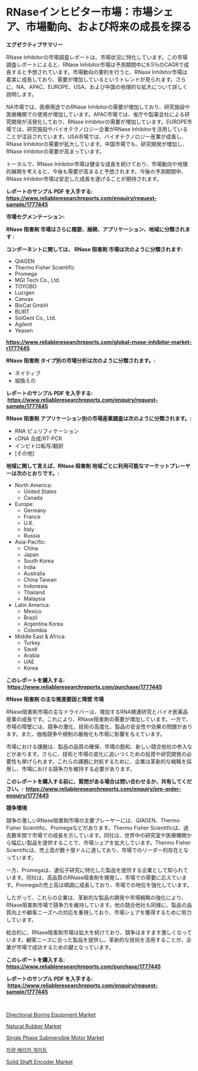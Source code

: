 <p><h1>RNaseインヒビター市場：市場シェア、市場動向、および将来の成長を探る</h1></p><p><strong>エグゼクティブサマリー</strong></p>
<p><p>RNase Inhibitorの市場調査レポートは、市場状況に特化しています。この市場調査レポートによると、RNase Inhibitor市場は予測期間中に6.5％のCAGRで成長すると予想されています。市場動向の要約を行うと、RNase Inhibitor市場は着実に成長しており、需要が増加しているというトレンドが見られます。さらに、NA、APAC、EUROPE、USA、および中国の地理的な拡大について詳しく説明します。</p><p>NA市場では、医療用途でのRNase Inhibitorの需要が増加しており、研究施設や医療機関での使用が増加しています。APAC市場では、省庁や製薬会社による研究開発が活発化しており、RNase Inhibitorの需要が増加しています。EUROPE市場では、研究施設やバイオテクノロジー企業がRNase Inhibitorを活用していることが注目されています。USA市場では、バイオテクノロジー産業が成長し、RNase Inhibitorの需要が拡大しています。中国市場でも、研究開発が増加し、RNase Inhibitorの需要が高まっています。</p><p>トータルで、RNase Inhibitor市場は健全な成長を続けており、市場動向や地理的展開を考えると、今後も需要が高まると予想されます。今後の予測期間中、RNase Inhibitor市場は安定した成長を遂げることが期待されます。</p></p>
<p><strong>レポートのサンプル PDF を入手する: <a href="https://www.reliableresearchreports.com/enquiry/request-sample/1777445">https://www.reliableresearchreports.com/enquiry/request-sample/1777445</a></strong></p>
<p><strong>市場セグメンテーション:</strong></p>
<p><strong> RNase 阻害剤 市場はさらに概要、展開、アプリケーション、地域に分類されます :</strong></p>
<p><strong>コンポーネントに関しては、 RNase 阻害剤 市場は次のように分類されます: &nbsp;</strong></p>
<p><ul><li>QIAGEN</li><li>Thermo Fisher Scientific</li><li>Promega</li><li>MGI Tech Co., Ltd.</li><li>TOYOBO</li><li>Lucigen</li><li>Canvax</li><li>BioCat GmbH</li><li>BLIRT</li><li>SolGent Co., Ltd.</li><li>Agilent</li><li>Yeasen</li></ul></p>
<p><strong><a href="https://www.reliableresearchreports.com/global-rnase-inhibitor-market-r1777445">https://www.reliableresearchreports.com/global-rnase-inhibitor-market-r1777445</a></strong></p>
<p><strong> RNase 阻害剤 タイプ別の市場分析は次のように分類されます。:</strong></p>
<p><ul><li>ネイティブ</li><li>組換えの</li></ul></p>
<p><strong>レポートのサンプル PDF を入手する: &nbsp;<a href="https://www.reliableresearchreports.com/enquiry/request-sample/1777445">https://www.reliableresearchreports.com/enquiry/request-sample/1777445</a></strong></p>
<p><strong> RNase 阻害剤 アプリケーション別の市場産業調査は次のように分類されます。:</strong></p>
<p><ul><li>RNA ピュリフィケーション</li><li>cDNA 合成/RT-PCR</li><li>インビトロ転写/翻訳</li><li>[その他]</li></ul></p>
<p><strong>地域に関して言えば、RNase 阻害剤 地域ごとに利用可能なマーケットプレーヤーは次のとおりです。:</strong></p>
<p><ul>
    <li>
        North America:
        <ul>
            <li>United States</li>
            <li>Canada</li>
        </ul>
    </li>
    <li>
        Europe:
        <ul>
            <li>Germany</li>
            <li>France</li>
            <li>U.K.</li>
            <li>Italy</li>
            <li>Russia</li>
        </ul>
    </li>
    <li>
        Asia-Pacific:
        <ul>
            <li>China</li>
            <li>Japan</li>
            <li>South Korea</li>
            <li>India</li>
            <li>Australia</li>
            <li>China Taiwan</li>
            <li>Indonesia</li>
            <li>Thailand</li>
            <li>Malaysia</li>
        </ul>
    </li>
    <li>
        Latin America:
        <ul>
            <li>Mexico</li>
            <li>Brazil</li>
            <li>Argentina Korea</li>
            <li>Colombia</li>
        </ul>
    </li>
    <li>
        Middle East & Africa:
        <ul>
            <li>Turkey</li>
            <li>Saudi</li>
            <li>Arabia</li>
            <li>UAE</li>
            <li>Korea</li>
        </ul>
    </li>
    </ul></p>
<p><strong>このレポートを購入する: &nbsp;<a href="https://www.reliableresearchreports.com/purchase/1777445">https://www.reliableresearchreports.com/purchase/1777445</a></strong></p>
<p><strong>RNase 阻害剤 の主な推進要因と障壁 市場</strong></p>
<p><p>RNase阻害剤市場の主なドライバーは、増加するRNA関連研究とバイオ医薬品産業の成長です。これにより、RNase阻害剤の需要が増加しています。一方で、市場の障壁には、競争の激化、技術の高度化、製品の安全性や効果の問題があります。また、価格競争や規制の厳格化も市場に影響を与えています。</p><p>市場における課題は、製品の品質の確保、市場の飽和、新しい競合他社の参入などがあります。さらに、技術と市場の変化に追いつくための投資や研究開発の必要性も挙げられます。これらの課題に対処するために、企業は革新的な戦略を採用し、市場における競争力を維持する必要があります。</p></p>
<p><strong>このレポートを購入する前に、質問がある場合は問い合わせるか、共有してください。:&nbsp; <a href="https://www.reliableresearchreports.com/enquiry/pre-order-enquiry/1777445">https://www.reliableresearchreports.com/enquiry/pre-order-enquiry/1777445</a></strong></p>
<p><strong>競争環境</strong></p>
<p><p>競争の激しいRNase阻害剤市場の主要プレーヤーには、QIAGEN、Thermo Fisher Scientific、Promegaなどがあります。Thermo Fisher Scientificは、過去数年間で市場での成長を示しています。同社は、世界中の研究室や医療機関から幅広い製品を提供することで、市場シェアを拡大しています。Thermo Fisher Scientificは、売上高が数十億ドルに達しており、市場でのリーダー的存在となっています。</p><p>一方、Promegaは、遺伝子研究に特化した製品を提供する企業として知られています。同社は、高品質のRNase阻害剤を開発し、市場での需要に応えています。Promegaの売上高は順調に成長しており、市場での地位を強化しています。</p><p>したがって、これらの企業は、革新的な製品の開発や市場戦略の強化により、RNase阻害剤市場で競争力を維持しています。他の競合他社も同様に、製品の品質向上や顧客ニーズへの対応を重視しており、市場シェアを獲得するために努力しています。</p><p>総合的に、RNase阻害剤市場は拡大を続けており、競争はますます激しくなっています。顧客ニーズに合った製品を提供し、革新的な技術を活用することが、企業が市場で成功するための鍵となっています。</p></p>
<p><strong>このレポートを購入する: &nbsp; <a href="https://www.reliableresearchreports.com/purchase/1777445">https://www.reliableresearchreports.com/purchase/1777445</a></strong></p>
<p><strong>レポートのサンプル PDF を入手する: &nbsp;<a href="https://www.reliableresearchreports.com/enquiry/request-sample/1777445">https://www.reliableresearchreports.com/enquiry/request-sample/1777445</a></strong><strong></strong></p>
<p>&nbsp;</p>
<p><p><a href="https://view.publitas.com/reportprime-1/directional-boring-equipment-market-focuses-on-market-share-size-and-projected-forecast-till-2031/">Directional Boring Equipment Market</a></p><p><a href="https://issuu.com/reportprime-2/docs/natural-rubber-market-size-2030.pptx">Natural Rubber Market</a></p><p><a href="https://view.publitas.com/reportprime-1/single-phase-submersible-motor-market-outlook-industry-overview-and-forecast-2024-to-2031/">Single Phase Submersible Motor Market</a></p><p><a href="https://github.com/lzrvbyqzftro57/Market-Research-Report-List-1/blob/main/899951323623.md">차량 배리어 게이트</a></p><p><a href="https://sudsy-motorcycle-bbc.notion.site/Solid-Shaft-Encoder-Market-Report-Reveals-the-Latest-Trends-And-Growth-Opportunities-of-this-Market-4cc967f7efa94f5dbe60c1b2aec363af">Solid Shaft Encoder Market</a></p></p>